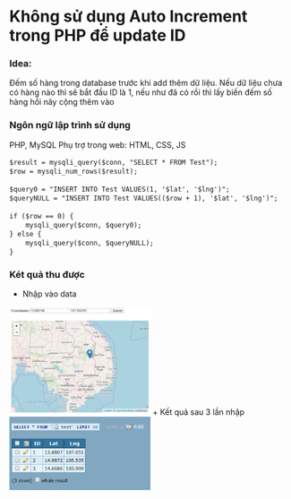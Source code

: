 # Không sử dụng Auto Increment trong PHP để update ID

### Idea: 
Đếm số hàng trong database trước khi add thêm dữ liệu. Nếu dữ liệu chưa có hàng nào thì sẽ bắt đầu ID là 1, nếu như đã có rồi thì lấy biến đếm số hàng hồi nãy cộng thêm vào

### Ngôn ngữ lập trình sử dụng
PHP, MySQL
Phụ trợ trong web: HTML, CSS, JS
```
$result = mysqli_query($conn, "SELECT * FROM Test");
$row = mysqli_num_rows($result);
	
$query0 = "INSERT INTO Test VALUES(1, '$lat', '$lng')";
$queryNULL = "INSERT INTO Test VALUES(($row + 1), '$lat', '$lng')";

if ($row == 0) {
	mysqli_query($conn, $query0);
} else {
	mysqli_query($conn, $queryNULL);
}
```

### Két quả thu được
+ Nhập vào data
<img src="imgs/Input.png" width="50%"/>
+ Kết quả sau 3 lần nhập
<img src="imgs/Output.png" width="50%"/>
